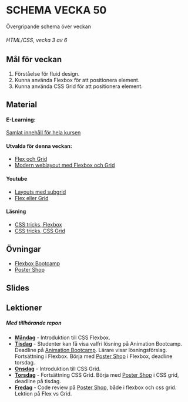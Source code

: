 # SCHEMA VECKA 50
Övergripande schema över veckan

###### HTML/CSS, vecka 3 av 6

## Mål för veckan
1. Förståelse för fluid design.
2. Kunna använda Flexbox för att positionera element.
3. Kunna använda CSS Grid för att positionera element.

## Material
#### E-Learning:
[Samlat innehåll för hela kursen](https://github.com/Lexicon-frontend-2024-2025/e-learning)
#### Utvalda för denna veckan:
* [Flex och Grid](https://app.pluralsight.com/ilx/video-courses/8931e14f-58e5-4a59-b8c1-d8d1ddfd3ba8/d2a4ec94-25d5-477c-8236-9060e8a41486/b01972be-21c7-4258-ab7b-fdfac3d0414b)
* [Modern weblayout med Flexbox och Grid](https://app.pluralsight.com/library/courses/modern-web-layout-flexbox-css-grid/table-of-contents)
#### Youtube
* [Layouts med subgrid](https://www.youtube.com/watch?v=IIQa9f0REtM)
* [Flex eller Grid](https://www.youtube.com/watch?v=3elGSZSWTbM)

#### Läsning
* [CSS tricks, Flexbox](https://css-tricks.com/snippets/css/a-guide-to-flexbox/)
* [CSS tricks, CSS Grid](https://css-tricks.com/snippets/css/complete-guide-grid/)
## Övningar
* [Flexbox Bootcamp](https://github.com/Lexicon-frontend-2024-2025/flexbox-bootcamp/)
* [Poster Shop](https://github.com/Lexicon-frontend-2024-2025/poster-shop)
## Slides

## Lektioner
##### Med tillhörande repon
* **[Måndag]()** - Introduktion till CSS Flexbox.
* **[Tisdag]()** - Studenter kan få visa valfri lösning på Animation Bootcamp. Deadline på [Animation Bootcamp](https://github.com/Lexicon-frontend-2024-2025/animation-bootcamp). Lärare visar lösningsförslag. Fortsättning i Flexbox. Börja med [Poster Shop](https://github.com/Lexicon-frontend-2024-2025/poster-shop) i Flexbox, deadline torsdag.
* **[Onsdag]()** - Introduktion till CSS Grid.
* **[Torsdag]()** - Fortsättning CSS Grid. Börja med [Poster Shop](https://github.com/Lexicon-frontend-2024-2025/poster-shop) i CSS grid, deadline på tisdag.
* **[Fredag]()** - Code review på [Poster Shop](https://github.com/Lexicon-frontend-2024-2025/poster-shop), både i flexbox och css grid. Lektion på Flex vs Grid.
